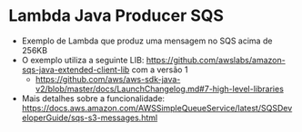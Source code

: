 # Lambda Java Producer SQS  
- Exemplo de Lambda que produz uma mensagem no SQS acima de 256KB
- O exemplo utiliza a seguinte LIB: https://github.com/awslabs/amazon-sqs-java-extended-client-lib com a versão 1
  - https://github.com/aws/aws-sdk-java-v2/blob/master/docs/LaunchChangelog.md#7-high-level-libraries
- Mais detalhes sobre a funcionalidade: https://docs.aws.amazon.com/AWSSimpleQueueService/latest/SQSDeveloperGuide/sqs-s3-messages.html
